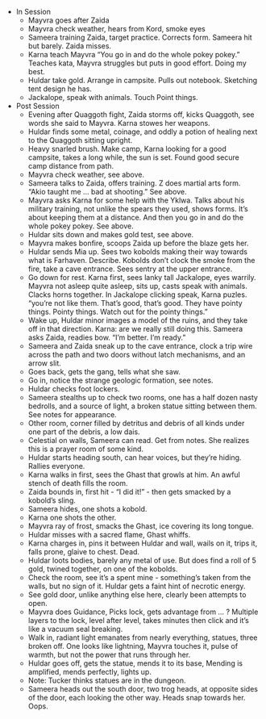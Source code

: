 - In Session
	- Mayvra goes after Zaida
	- Mayvra check weather, hears from Kord, smoke eyes
	- Sameera training Zaida, target practice. Corrects form. Sameera hit but barely. Zaida misses.
	- Karna teach Mayvra “You go in and do the whole pokey pokey.” Teaches kata, Mayvra struggles but puts in good effort. Doing my best.
	- Huldar take gold. Arrange in campsite. Pulls out notebook. Sketching tent design he has.
	- Jackalope, speak with animals. Touch Point things.
- Post Session
	- Evening after Quaggoth fight, Zaida storms off, kicks Quaggoth, see words she said to Mayvra. Karna stowes her weapons.
	- Huldar finds some metal, coinage, and oddly a potion of healing next to the Quaggoth sitting upright.
	- Heavy snarled brush. Make camp, Karna looking for a good campsite, takes a long while, the sun is set. Found good secure camp distance from path.
	- Mayvra check weather, see above.
	- Sameera talks to Zaida, offers training. Z does martial arts form. “Akio taught me … bad at shooting.” See above.
	- Mayvra asks Karna for some help with the Yklwa. Talks about his military training, not unlike the spears they used, shows forms. It’s about keeping them at a distance. And then you go in and do the whole pokey pokey. See above.
	- Huldar sits down and makes gold test, see above.
	- Mayvra makes bonfire, scoops Zaida up before the blaze gets her.
	- Huldar sends Mia up. Sees two kobolds making their way towards what is Farhaven. Describe. Kobolds don’t clock the smoke from the fire, take a cave entrance. Sees sentry at the upper entrance.
	- Go down for rest. Karna first, sees lanky tall Jackalope, eyes warrily. Mayvra not asleep quite asleep, sits up, casts speak with animals. Clacks horns together. In Jackalope clicking speak, Karna puzles. “you’re not like them. That’s good, that’s good. They have pointy things. Pointy things. Watch out for the pointy things.”
	- Wake up, Huldar minor images a model of the ruins, and they take off in that direction. Karna: are we really still doing this. Sameera asks Zaida, readies bow. “I’m better. I’m ready.”
	- Sameera and Zaida sneak up to the cave entrance, clock a trip wire across the path and two doors without latch mechanisms, and an arrow slit.
	- Goes back, gets the gang, tells what she saw.
	- Go in, notice the strange geologic formation, see notes.
	- Huldar checks foot lockers.
	- Sameera stealths up to check two rooms, one has a half dozen nasty bedrolls, and a source of light, a broken statue sitting between them. See notes for appearance.
	- Other room, corner filled by detritus and debris of all kinds under one part of the debris, a low dais.
	- Celestial on walls, Sameera can read. Get from notes. She realizes this is a prayer room of some kind.
	- Huldar starts heading south, can hear voices, but they’re hiding. Rallies everyone.
	- Karna walks in first, sees the Ghast that growls at him. An awful stench of death fills the room.
	- Zaida bounds in, first hit - “I did it!” - then gets smacked by a kobold’s sling.
	- Sameera hides, one shots a kobold.
	- Karna one shots the other.
	- Mayvra ray of frost, smacks the Ghast, ice covering its long tongue.
	- Huldar misses with a sacred flame, Ghast whiffs.
	- Karna charges in, pins it between Huldar and wall, wails on it, trips it, falls prone, glaive to chest. Dead.
	- Huldar loots bodies, barely any metal of use. But does find a roll of 5 gold, twined together, on one of the kobolds.
	- Check the room, see it’s a spent mine - something’s taken from the walls, but no sign of it. Huldar gets a faint hint of necrotic energy.
	- See gold door, unlike anything else here, clearly been attempts to open.
	- Mayvra does Guidance, Picks lock, gets advantage from … ? Multiple layers to the lock, level after level, takes minutes then click and it’s like a vacuum seal breaking.
	- Walk in, radiant light emanates from nearly everything, statues, three broken off. One looks like lightning, Mayvra touches it, pulse of warmth, but not the power that runs through her.
	- Huldar goes off, gets the statue, mends it to its base, Mending is amplified, mends perfectly, lights up.
	- Note: Tucker thinks statues are in the dungeon.
	- Sameera heads out the south door, two trog heads, at opposite sides of the door, each looking the other way. Heads snap towards her. Oops.